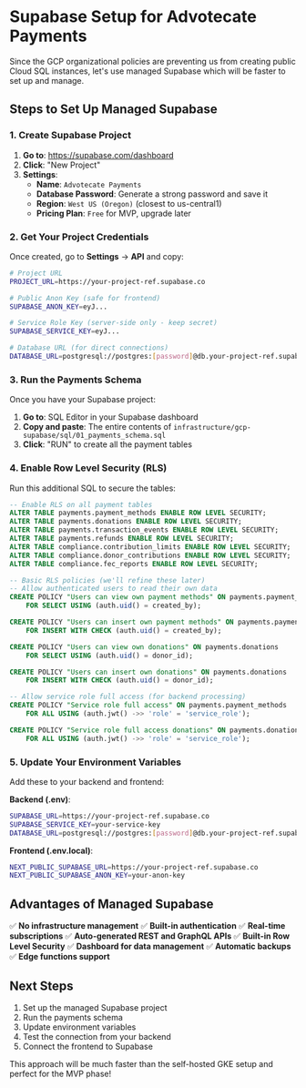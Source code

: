# Supabase Setup for Advotecate Payments

Since the GCP organizational policies are preventing us from creating public Cloud SQL instances, let's use managed Supabase which will be faster to set up and manage.

## Steps to Set Up Managed Supabase

### 1. Create Supabase Project

1. **Go to**: https://supabase.com/dashboard
2. **Click**: "New Project"
3. **Settings**:
   - **Name**: `Advotecate Payments`
   - **Database Password**: Generate a strong password and save it
   - **Region**: `West US (Oregon)` (closest to us-central1)
   - **Pricing Plan**: `Free` for MVP, upgrade later

### 2. Get Your Project Credentials

Once created, go to **Settings** → **API** and copy:

```bash
# Project URL
PROJECT_URL=https://your-project-ref.supabase.co

# Public Anon Key (safe for frontend)
SUPABASE_ANON_KEY=eyJ...

# Service Role Key (server-side only - keep secret)
SUPABASE_SERVICE_KEY=eyJ...

# Database URL (for direct connections)
DATABASE_URL=postgresql://postgres:[password]@db.your-project-ref.supabase.co:5432/postgres
```

### 3. Run the Payments Schema

Once you have your Supabase project:

1. **Go to**: SQL Editor in your Supabase dashboard
2. **Copy and paste**: The entire contents of `infrastructure/gcp-supabase/sql/01_payments_schema.sql`
3. **Click**: "RUN" to create all the payment tables

### 4. Enable Row Level Security (RLS)

Run this additional SQL to secure the tables:

```sql
-- Enable RLS on all payment tables
ALTER TABLE payments.payment_methods ENABLE ROW LEVEL SECURITY;
ALTER TABLE payments.donations ENABLE ROW LEVEL SECURITY;
ALTER TABLE payments.transaction_events ENABLE ROW LEVEL SECURITY;
ALTER TABLE payments.refunds ENABLE ROW LEVEL SECURITY;
ALTER TABLE compliance.contribution_limits ENABLE ROW LEVEL SECURITY;
ALTER TABLE compliance.donor_contributions ENABLE ROW LEVEL SECURITY;
ALTER TABLE compliance.fec_reports ENABLE ROW LEVEL SECURITY;

-- Basic RLS policies (we'll refine these later)
-- Allow authenticated users to read their own data
CREATE POLICY "Users can view own payment methods" ON payments.payment_methods
    FOR SELECT USING (auth.uid() = created_by);

CREATE POLICY "Users can insert own payment methods" ON payments.payment_methods
    FOR INSERT WITH CHECK (auth.uid() = created_by);

CREATE POLICY "Users can view own donations" ON payments.donations
    FOR SELECT USING (auth.uid() = donor_id);

CREATE POLICY "Users can insert own donations" ON payments.donations
    FOR INSERT WITH CHECK (auth.uid() = donor_id);

-- Allow service role full access (for backend processing)
CREATE POLICY "Service role full access" ON payments.payment_methods
    FOR ALL USING (auth.jwt() ->> 'role' = 'service_role');

CREATE POLICY "Service role full access donations" ON payments.donations
    FOR ALL USING (auth.jwt() ->> 'role' = 'service_role');
```

### 5. Update Your Environment Variables

Add these to your backend and frontend:

**Backend (.env)**:
```bash
SUPABASE_URL=https://your-project-ref.supabase.co
SUPABASE_SERVICE_KEY=your-service-key
DATABASE_URL=postgresql://postgres:[password]@db.your-project-ref.supabase.co:5432/postgres
```

**Frontend (.env.local)**:
```bash
NEXT_PUBLIC_SUPABASE_URL=https://your-project-ref.supabase.co
NEXT_PUBLIC_SUPABASE_ANON_KEY=your-anon-key
```

## Advantages of Managed Supabase

✅ **No infrastructure management**
✅ **Built-in authentication**
✅ **Real-time subscriptions**
✅ **Auto-generated REST and GraphQL APIs**
✅ **Built-in Row Level Security**
✅ **Dashboard for data management**
✅ **Automatic backups**
✅ **Edge functions support**

## Next Steps

1. Set up the managed Supabase project
2. Run the payments schema
3. Update environment variables
4. Test the connection from your backend
5. Connect the frontend to Supabase

This approach will be much faster than the self-hosted GKE setup and perfect for the MVP phase!